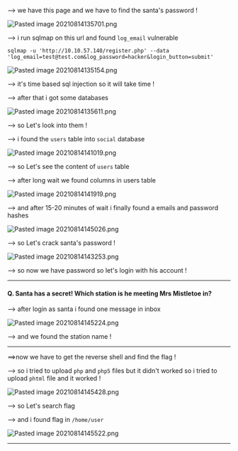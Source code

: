 --> we have this page and we have to find the santa's password !

![Pasted image 20210814135701.png](https://github.com/shivam1317/TryHackMe-Advent-of-cyber-2019-writeup/blob/main/Advent-of-cyber-2019/Day-23/attachments/Pasted%20image%2020210814135701.png)

--> i run sqlmap on this url and found `log_email` vulnerable 

```
sqlmap -u 'http://10.10.57.140/register.php' --data 'log_email=test@test.com&log_password=hacker&login_button=submit'
```

![Pasted image 20210814135154.png](https://github.com/shivam1317/TryHackMe-Advent-of-cyber-2019-writeup/blob/main/Advent-of-cyber-2019/Day-23/attachments/Pasted%20image%2020210814135154.png)

--> it's time based sql injection so it will take time !

--> after that i got some databases 

![Pasted image 20210814135611.png](https://github.com/shivam1317/TryHackMe-Advent-of-cyber-2019-writeup/blob/main/Advent-of-cyber-2019/Day-23/attachments/Pasted%20image%2020210814135611.png)

--> so Let's look into them !

--> i found the `users` table into `social` database 

![Pasted image 20210814141019.png](https://github.com/shivam1317/TryHackMe-Advent-of-cyber-2019-writeup/blob/main/Advent-of-cyber-2019/Day-23/attachments/Pasted%20image%2020210814141019.png)

--> so Let's see the content of `users` table 

--> after long wait we found columns in users table 

![Pasted image 20210814141919.png](https://github.com/shivam1317/TryHackMe-Advent-of-cyber-2019-writeup/blob/main/Advent-of-cyber-2019/Day-23/attachments/Pasted%20image%2020210814141919.png)

--> and after 15-20 minutes of wait i finally found a emails and password hashes 

![Pasted image 20210814145026.png](https://github.com/shivam1317/TryHackMe-Advent-of-cyber-2019-writeup/blob/main/Advent-of-cyber-2019/Day-23/attachments/Pasted%20image%2020210814145026.png)

--> so Let's crack santa's password !

![Pasted image 20210814143253.png](https://github.com/shivam1317/TryHackMe-Advent-of-cyber-2019-writeup/blob/main/Advent-of-cyber-2019/Day-23/attachments/Pasted%20image%2020210814143253.png)

--> so now we have password so let's login with his account !

----

#### Q. Santa has a secret! Which station is he meeting Mrs Mistletoe in?

--> after login as santa i found one message in inbox 

![Pasted image 20210814145224.png](https://github.com/shivam1317/TryHackMe-Advent-of-cyber-2019-writeup/blob/main/Advent-of-cyber-2019/Day-23/attachments/Pasted%20image%2020210814145224.png)

--> and we found the station name !

-----

==>now we have to get the reverse shell and find the flag !

--> so i tried to upload `php` and `php5` files but it didn't worked so i tried to upload `phtml` file and it worked !

![Pasted image 20210814145428.png](https://github.com/shivam1317/TryHackMe-Advent-of-cyber-2019-writeup/blob/main/Advent-of-cyber-2019/Day-23/attachments/Pasted%20image%2020210814145428.png)

--> so Let's search flag 

--> and i found flag in `/home/user`  

![Pasted image 20210814145522.png](https://github.com/shivam1317/TryHackMe-Advent-of-cyber-2019-writeup/blob/main/Advent-of-cyber-2019/Day-23/attachments/Pasted%20image%2020210814145522.png)

-----
